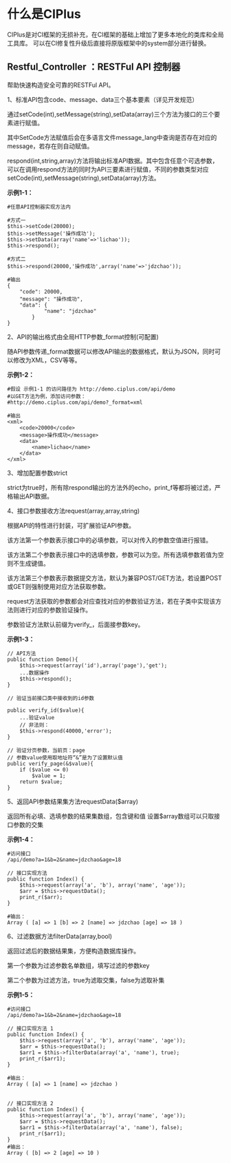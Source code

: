 # 什么是CIPlus

CIPlus是对CI框架的无损补充，在CI框架的基础上增加了更多本地化的类库和全局工具库。
可以在CI修复性升级后直接将原版框架中的system部分进行替换。

## Restful_Controller ：**RESTFul API 控制器**

帮助快速构造安全可靠的RESTFul API。

1、标准API包含code、message、data三个基本要素（详见开发规范）

通过setCode(int),setMessage(string),setData(array)三个方法为接口的三个要素进行赋值。

其中SetCode方法赋值后会在多语言文件message_lang中查询是否存在对应的message，若存在则自动赋值。

respond(int,string,array)方法将输出标准API数据。其中包含任意个可选参数，可以在调用respond方法的同时为API三要素进行赋值，不同的参数类型对应setCode(int),setMessage(string),setData(array)方法。

**示例1-1：**
```
#任意API控制器实现方法内

#方式一
$this->setCode(20000);
$this->setMessage('操作成功');
$this->setData(array('name'=>'lichao'));
$this->respond();

#方式二
$this->respond(20000,'操作成功',array('name'=>'jdzchao'));

#输出
{
    "code": 20000,
    "message": "操作成功",
    "data": {
            "name": "jdzchao"
        }
}
```

2、API的输出格式由全局HTTP参数_format控制(可配置)

随API参数传递_format数据可以修改API输出的数据格式，默认为JSON，同时可以修改为XML，CSV等等。

**示例1-2：**
```
#假设 示例1-1 的访问路径为 http://demo.ciplus.com/api/demo
#以GET方法为例，添加访问参数：
#http://demo.ciplus.com/api/demo?_format=xml

#输出
<xml>
    <code>20000</code>
    <message>操作成功</message>
    <data>
        <name>lichao</name>
    </data>
</xml>
```

3、增加配置参数strict

strict为true时，所有除respond输出的方法外的echo，print_f等都将被过滤，严格输出API数据。

4、接口参数接收方法request(array,array,string)

根据API的特性进行封装，可扩展验证API参数。

该方法第一个参数表示接口中的必填参数，可以对传入的参数空值进行报错。

该方法第二个参数表示接口中的选填参数，参数可以为空。所有选填参数若值为空则不生成键值。

该方法第三个参数表示数据提交方法，默认为兼容POST/GET方法，若设置POST或GET则强制使用对应方法获取参数。

request方法获取的参数都会对应查找对应的参数验证方法，若在子类中实现该方法则进行对应的参数验证操作。

参数验证方法默认前缀为verify_，后面接参数key。

**示例1-3：**
```
// API方法
public function Demo(){
    $this->request(array('id'),array('page'),'get');
    ...数据操作
    $this->respond();
}

// 验证当前接口类中接收到的id参数

public verify_id($value){
    ...验证value
    // 非法则：
    $this->respond(40000,'error');
}

// 验证分页参数，当前页：page
// 参数value使用取地址符“&”是为了设置默认值
public verify_page(&$value){
    if ($value <= 0)
        $value = 1;
    return $value;
}
```

5、返回API参数结果集方法requestData($array)

返回所有必填、选填参数的结果集数组，包含键和值
设置$array数组可以只取接口参数的交集

**示例1-4：**
```
#访问接口
/api/demo?a=1&b=2&name=jdzchao&age=18

// 接口实现方法
public function Index() {
    $this->request(array('a', 'b'), array('name', 'age'));
    $arr = $this->requestData();
    print_r($arr);
}

#输出：
Array ( [a] => 1 [b] => 2 [name] => jdzchao [age] => 18 )

```

6、过滤数据方法filterData(array,bool)

返回过滤后的数据结果集，方便构造数据库操作。

第一个参数为过滤参数名单数组，填写过滤的参数key

第二个参数为过滤方法，true为滤取交集，false为滤取补集

**示例1-5：**
```
#访问接口
/api/demo?a=1&b=2&name=jdzchao&age=18

// 接口实现方法 1
public function Index() {
    $this->request(array('a', 'b'), array('name', 'age'));
    $arr = $this->requestData();
    $arr1 = $this->filterData(array('a', 'name'), true);
    print_r($arr1);
}

#输出：
Array ( [a] => 1 [name] => jdzchao )


// 接口实现方法 2
public function Index() {
    $this->request(array('a', 'b'), array('name', 'age'));
    $arr = $this->requestData();
    $arr1 = $this->filterData(array('a', 'name'), false);
    print_r($arr1);
}
#输出：
Array ( [b] => 2 [age] => 10 )
```


